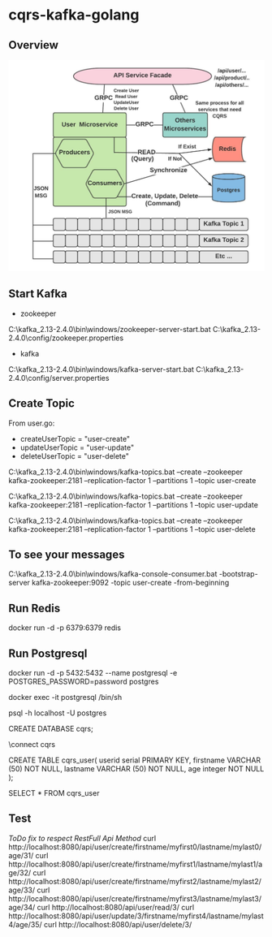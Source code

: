 # cqrs-kafka-golang

## Overview
![CQRS](Cqrs.jpeg)

## Start Kafka
- zookeeper

C:\kafka_2.13-2.4.0\bin\windows/zookeeper-server-start.bat C:\kafka_2.13-2.4.0\config/zookeeper.properties

- kafka

C:\kafka_2.13-2.4.0\bin\windows/kafka-server-start.bat C:\kafka_2.13-2.4.0\config/server.properties

## Create Topic
From user.go:
- createUserTopic   = "user-create"
- updateUserTopic   = "user-update"
- deleteUserTopic   = "user-delete"

C:\kafka_2.13-2.4.0\bin\windows/kafka-topics.bat –create –zookeeper kafka-zookeeper:2181 –replication-factor 1 –partitions 1 –topic user-create

C:\kafka_2.13-2.4.0\bin\windows/kafka-topics.bat –create –zookeeper kafka-zookeeper:2181 –replication-factor 1 –partitions 1 –topic user-update

C:\kafka_2.13-2.4.0\bin\windows/kafka-topics.bat –create –zookeeper kafka-zookeeper:2181 –replication-factor 1 –partitions 1 –topic user-delete

## To see your messages

C:\kafka_2.13-2.4.0\bin\windows/kafka-console-consumer.bat -bootstrap-server kafka-zookeeper:9092 -topic user-create -from-beginning

## Run Redis

docker run -d -p 6379:6379 redis

## Run Postgresql
docker run -d -p 5432:5432 --name postgresql -e POSTGRES_PASSWORD=password postgres

docker exec -it postgresql /bin/sh

psql -h localhost -U postgres

CREATE DATABASE cqrs;

\connect cqrs

CREATE TABLE cqrs_user(
   userid serial PRIMARY KEY,
   firstname VARCHAR (50) NOT NULL,
   lastname VARCHAR (50) NOT NULL,
   age integer NOT NULL
);

SELECT * FROM cqrs_user

## Test
*ToDo fix to respect RestFull Api Method*
curl http://localhost:8080/api/user/create/firstname/myfirst0/lastname/mylast0/age/31/
curl http://localhost:8080/api/user/create/firstname/myfirst1/lastname/mylast1/age/32/
curl http://localhost:8080/api/user/create/firstname/myfirst2/lastname/mylast2/age/33/
curl http://localhost:8080/api/user/create/firstname/myfirst3/lastname/mylast3/age/34/
curl http://localhost:8080/api/user/read/3/
curl http://localhost:8080/api/user/update/3/firstname/myfirst4/lastname/mylast4/age/35/
curl http://localhost:8080/api/user/delete/3/